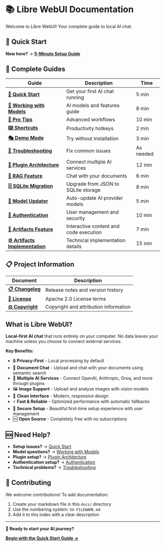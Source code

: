 # 📚 Libre WebUI Documentation

Welcome to Libre WebUI! Your complete guide to local AI chat.

## 🚀 Quick Start

**New here?** → **[5-Minute Setup Guide](./01-QUICK_START.md)**

## 📖 Complete Guides

| Guide | Description | Time |
|-------|-------------|------|
| **[🚀 Quick Start](./01-QUICK_START.md)** | Get your first AI chat running | 5 min |
| **[🤖 Working with Models](./02-WORKING_WITH_MODELS.md)** | AI models and features guide | 8 min |
| **[🎯 Pro Tips](./03-PRO_TIPS.md)** | Advanced workflows | 10 min |
| **[⌨️ Shortcuts](./04-KEYBOARD_SHORTCUTS.md)** | Productivity hotkeys | 2 min |
| **[🎭 Demo Mode](./05-DEMO_MODE.md)** | Try without installation | 3 min |
| **[🔧 Troubleshooting](./06-TROUBLESHOOTING.md)** | Fix common issues | As needed |
| **[🔌 Plugin Architecture](./08-PLUGIN_ARCHITECTURE.md)** | Connect multiple AI services | 12 min |
| **[📄 RAG Feature](./09-RAG_FEATURE.md)** | Chat with your documents | 6 min |
| **[🗄️ SQLite Migration](./10-SQLITE_MIGRATION.md)** | Upgrade from JSON to SQLite storage | 8 min |
| **[🤖 Model Updater](./11-MODEL_UPDATER.md)** | Auto-update AI provider models | 5 min |
| **[🔐 Authentication](./12-AUTHENTICATION.md)** | User management and security | 10 min |
| **[🎨 Artifacts Feature](./13-ARTIFACTS_FEATURE.md)** | Interactive content and code execution | 7 min |
| **[⚙️ Artifacts Implementation](./14-ARTIFACTS_IMPLEMENTATION.md)** | Technical implementation details | 15 min |

## 📋 Project Information

| Document | Description |
|----------|-------------|
| **[📋 Changelog](../CHANGELOG.md)** | Release notes and version history |
| **[📄 License](../LICENSE)** | Apache 2.0 License terms |
| **[⚖️ Copyright](./07-COPYRIGHT.md)** | Copyright and attribution information |

## What is Libre WebUI?

**Local-first AI chat** that runs entirely on your computer. No data leaves your machine unless you choose to connect external services.

**Key Benefits:**
- 🔒 **Privacy-First** - Local processing by default
- 📄 **Document Chat** - Upload and chat with your documents using semantic search
- 🔌 **Multiple AI Services** - Connect OpenAI, Anthropic, Groq, and more through plugins
- 🖼️ **Image Support** - Upload and analyze images with vision models
- 🎨 **Clean Interface** - Modern, responsive design
- ⚡ **Fast & Reliable** - Optimized performance with automatic fallbacks
- 🔐 **Secure Setup** - Beautiful first-time setup experience with user management
- 🆓 **Open Source** - Completely free with no subscriptions

## 🆘 Need Help?

- **Setup issues?** → [Quick Start](./01-QUICK_START.md)
- **Model questions?** → [Working with Models](./02-WORKING_WITH_MODELS.md)
- **Plugin setup?** → [Plugin Architecture](./08-PLUGIN_ARCHITECTURE.md)
- **Authentication setup?** → [Authentication](./12-AUTHENTICATION.md)
- **Technical problems?** → [Troubleshooting](./06-TROUBLESHOOTING.md)

## 🤝 Contributing

We welcome contributions! To add documentation:

1. Create your markdown file in this `docs/` directory
2. Use the numbering system: `XX-FILENAME.md`
3. Add it to this index with a clear description

---

**🎉 Ready to start your AI journey?**

**[Begin with the Quick Start Guide →](./01-QUICK_START.md)**

